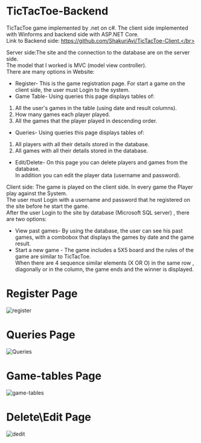 # TicTacToe-Backend
TicTacToe game implemented by .net on c#. The client side implemented with Winforms and backend side with ASP.NET Core.</br>
Link to Backend side: https://github.com/ShakuriAvi/TicTacToe-Client.</br>


Server side:The site and the connection to the database are on the server side.</br> The model that I worked is MVC (model view controller).</br>
There are many options in Website:
* Register- This is the game registration page. For start a game on the client side, the user must Login to the system.
* Game Table- Using queries this page displays tables of:</br>
1) All the user's games in the table (using date and result columns).</br>
2) How many games each player played.</br>
3) All the games that the player played in descending order.</br>
* Queries- Using queries this page displays tables of:</br>
1) All players with all their details stored in the database.</br>
2) All games with all their details stored in the database.</br>
* Edit/Delete- On this page you can delete players and games from the database.</br> In addition you can edit the player data (username and password).</br>

Client side: The game is played on the client side. In every game the Player play against the System.</br>
The user must Login with a username and password that he registered on the site before he start the game.</br>
After the user Login to the site by database (Microsoft SQL server) , there are two options: </br>
* View past games- By using the database, the user can see his past games, with a combobox that displays the games by date and the game result.</br>
* Start a new game - The game includes a 5X5 board and the rules of the game are similar to TicTacToe.</br> When there are 4 sequence similar elements  (X OR O)  in the same row , diagonally or in the column, the game ends and the winner is displayed.</br>

# Register Page

![register](https://user-images.githubusercontent.com/65177459/130361880-d23a1693-1d2b-41de-a566-65283de71a46.png)
# Queries Page

![Queries](https://user-images.githubusercontent.com/65177459/130361879-40102a8b-f2f9-4752-b7f9-4cd8a0564d51.png)

# Game-tables Page

![game-tables](https://user-images.githubusercontent.com/65177459/130361882-255e8f3e-e5c3-46f0-b9ee-1092551bead8.png)

# Delete\Edit Page

![dedit](https://user-images.githubusercontent.com/65177459/130361881-05be18c9-cd2e-4bbf-b583-06903f636695.png)
